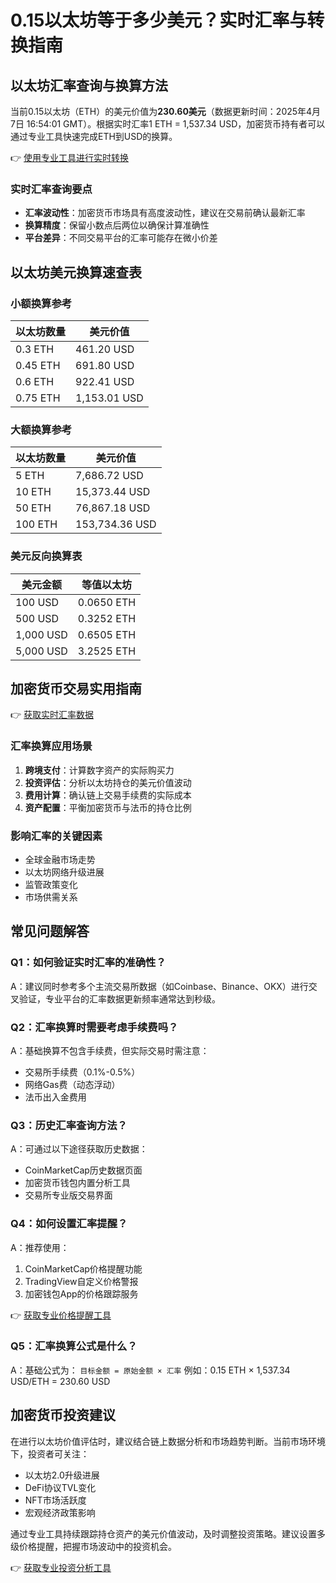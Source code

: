 # 0.15以太坊等于多少美元？实时汇率与转换指南

## 以太坊汇率查询与换算方法

当前0.15以太坊（ETH）的美元价值为**230.60美元**（数据更新时间：2025年4月7日 16:54:01 GMT）。根据实时汇率1 ETH = 1,537.34 USD，加密货币持有者可以通过专业工具快速完成ETH到USD的换算。

👉 [使用专业工具进行实时转换](https://bit.ly/okx_welcome)

### 实时汇率查询要点
- **汇率波动性**：加密货币市场具有高度波动性，建议在交易前确认最新汇率
- **换算精度**：保留小数点后两位以确保计算准确性
- **平台差异**：不同交易平台的汇率可能存在微小价差

## 以太坊美元换算速查表

### 小额换算参考
| 以太坊数量 | 美元价值       |
|------------|----------------|
| 0.3 ETH    | 461.20 USD     |
| 0.45 ETH   | 691.80 USD     |
| 0.6 ETH    | 922.41 USD     |
| 0.75 ETH   | 1,153.01 USD   |

### 大额换算参考
| 以太坊数量 | 美元价值        |
|------------|-----------------|
| 5 ETH      | 7,686.72 USD    |
| 10 ETH     | 15,373.44 USD   |
| 50 ETH     | 76,867.18 USD   |
| 100 ETH    | 153,734.36 USD  |

### 美元反向换算表
| 美元金额   | 等值以太坊     |
|------------|----------------|
| 100 USD    | 0.0650 ETH     |
| 500 USD    | 0.3252 ETH     |
| 1,000 USD  | 0.6505 ETH     |
| 5,000 USD  | 3.2525 ETH     |

## 加密货币交易实用指南

👉 [获取实时汇率数据](https://bit.ly/okx_welcome)

### 汇率换算应用场景
1. **跨境支付**：计算数字资产的实际购买力
2. **投资评估**：分析以太坊持仓的美元价值波动
3. **费用计算**：确认链上交易手续费的实际成本
4. **资产配置**：平衡加密货币与法币的持仓比例

### 影响汇率的关键因素
- 全球金融市场走势
- 以太坊网络升级进展
- 监管政策变化
- 市场供需关系

## 常见问题解答

### Q1：如何验证实时汇率的准确性？
A：建议同时参考多个主流交易所数据（如Coinbase、Binance、OKX）进行交叉验证，专业平台的汇率数据更新频率通常达到秒级。

### Q2：汇率换算时需要考虑手续费吗？
A：基础换算不包含手续费，但实际交易时需注意：
- 交易所手续费（0.1%-0.5%）
- 网络Gas费（动态浮动）
- 法币出入金费用

### Q3：历史汇率查询方法？
A：可通过以下途径获取历史数据：
- CoinMarketCap历史数据页面
- 加密货币钱包内置分析工具
- 交易所专业版交易界面

### Q4：如何设置汇率提醒？
A：推荐使用：
1. CoinMarketCap价格提醒功能
2. TradingView自定义价格警报
3. 加密钱包App的价格跟踪服务

👉 [获取专业价格提醒工具](https://bit.ly/okx_welcome)

### Q5：汇率换算公式是什么？
A：基础公式为：
`目标金额 = 原始金额 × 汇率`
例如：0.15 ETH × 1,537.34 USD/ETH = 230.60 USD

## 加密货币投资建议

在进行以太坊价值评估时，建议结合链上数据分析和市场趋势判断。当前市场环境下，投资者可关注：
- 以太坊2.0升级进展
- DeFi协议TVL变化
- NFT市场活跃度
- 宏观经济政策影响

通过专业工具持续跟踪持仓资产的美元价值波动，及时调整投资策略。建议设置多级价格提醒，把握市场波动中的投资机会。

👉 [获取专业投资分析工具](https://bit.ly/okx_welcome)
